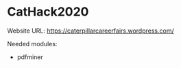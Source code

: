# CatHack2020

Website URL:
https://caterpillarcareerfairs.wordpress.com/

Needed modules:
* pdfminer
